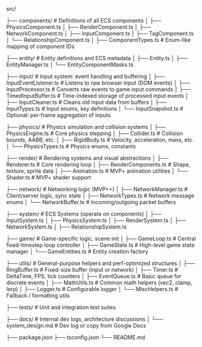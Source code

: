 src/

├── components/                # Definitions of all ECS components
│   ├── PhysicsComponent.ts
│   ├── RenderComponent.ts
│   ├── NetworkComponent.ts
│   ├── InputComponent.ts
│   ├── TagComponent.ts
│   └── RelationshipComponent.ts
│   ├── ComponentTypes.ts       # Enum-like mapping of component IDs

├── entity/                    # Entity definitions and ECS metadata
│   ├── Entity.ts
│   ├── EntityManager.ts
│   └── EntityComponentMasks.ts

├── input/                     # Input system: event handling and buffering
│   ├── InputEventListener.ts         # Listens to raw browser input (DOM events)
│   ├── InputProcessor.ts       # Converts raw events to game input commands
│   ├── TimedInputBuffer.ts          # Time-indexed storage of processed input events
│   ├── InputCleaner.ts         # Cleans old input data from buffers
│   ├── InputTypes.ts           # Input enums, key definitions
│   └── InputSnapshot.ts        # Optional: per-frame aggregation of inputs

├── physics/                   # Physics simulation and collision systems
│   ├── PhysicsEngine.ts        # Core physics stepping
│   ├── Collider.ts             # Collision bounds, AABB, etc.
│   ├── RigidBody.ts            # Velocity, acceleration, mass, etc.
│   └── PhysicsTypes.ts         # Physics enums, constants

├── render/                    # Rendering systems and visual abstractions
│   ├── Renderer.ts             # Core rendering loop
│   ├── RenderComponents.ts     # Shape, texture, sprite data
│   ├── Animation.ts            # MVP+ animation utilities
│   └── Shader.ts               # MVP+ shader support

├── network/                   # Networking logic (MVP++)
│   ├── NetworkManager.ts       # Client/server logic, sync state
│   ├── NetworkTypes.ts         # Network message enums
│   └── NetworkBuffer.ts        # Incoming/outgoing packet buffers

├── system/                    # ECS Systems (operate on components)
│   ├── InputSystem.ts
│   ├── PhysicsSystem.ts
│   ├── RenderSystem.ts
│   ├── NetworkSystem.ts
│   ├── RelationshipSystem.ts

├── game/                      # Game-specific logic, scene init
│   ├── GameLoop.ts             # Central fixed-timestep loop controller
│   ├── GameState.ts            # High-level game state manager
│   └── GameEntities.ts         # Entity creation factory

├── utils/                     # General-purpose helpers and perf-optimized structures
│   ├── RingBuffer.ts           # Fixed-size buffer (input or network)
│   ├── Timer.ts                # DeltaTime, FPS, tick counters
│   ├── EventQueue.ts           # Basic queue for discrete events
│   ├── MathUtils.ts            # Common math helpers (vec2, clamp, lerp)
│   ├── Logger.ts               # Configurable logger
│   └── MiscHelpers.ts          # Fallback / formatting utils

├── tests/                     # Unit and integration test suites

├── docs/                      # Internal dev logs, architecture discussions
│   └── system_design.md        # Dev log or copy from Google Docs

├── package.json
├── tsconfig.json
└── README.md
